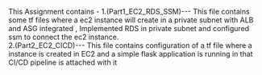This Assignment contains - 1.(Part1_EC2_RDS_SSM)--- This file contains some tf files where a ec2 instance will create in a private subnet with ALB and ASG integrated ,
                                                    Implemented RDS in private subnet and configured ssm to connect the ec2 instance.                                                  
                           2.(Part2_EC2_CICD)--- This file contains configuration of a tf file where a instance is created in EC2 and a simple flask application is running in that 
                                                 CI/CD pipeline is attached with it
                                 
